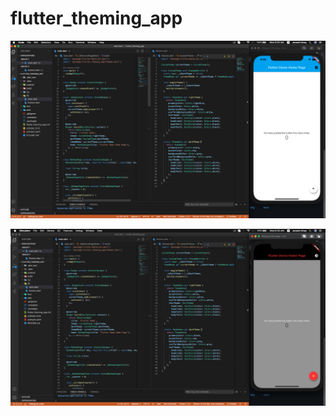 # flutter_theming_app

![A Flutter theming demo light theme ](https://github.com/JaveedIshaq/flutter-light-dark-switch/blob/master/flutter-theme-light.png?raw=true)

![A Flutter theming demo dark theme ](https://github.com/JaveedIshaq/flutter-light-dark-switch/blob/master/flutter-theme-dark.png?raw=true)

